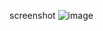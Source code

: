 screenshot
![image](https://github.com/Ahmed-Abou-Emran/Reactify-Mini-Projects/assets/64327685/488f7f55-4cd6-4559-8367-762a2ae62d91)
